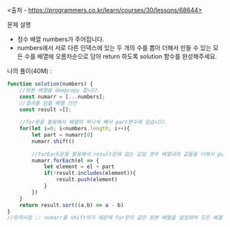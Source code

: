 <출처 - https://programmers.co.kr/learn/courses/30/lessons/68644>

문제 설명
- 정수 배열 numbers가 주어집니다. 
- numbers에서 서로 다른 인덱스에 있는 두 개의 수를 뽑아 더해서 만들 수 있는 모든 수를 배열에 오름차순으로 담아 return 하도록 solution 함수를 완성해주세요.

나의 풀이(40M) :
```js
function solution(numbers) {
    //원본 배열을 deepcopy 합니다.
    const numarr = [...numbers];
    //결과를 담을 배열 선언
    const result =[];
    
    //for문을 활용해서 배열의 하나씩 빼서 part변수에 담습니다. 
    for(let i=0; i<numbers.length; i++){
        let part = numarr[0]
        numarr.shift()
        
        //forEach문을 활용해서 result문에 없는 값일 경우 배열내의 값들을 더해서 push해 줍니다.
        numarr.forEach(el => {
            let element = el + part
            if(!result.includes(element)){
                result.push(element)
            }
        })
    }
    return result.sort((a,b) => a - b)
}
//유의사항 :: numarr를 shift하기 때문에 for문의 값은 원본 배열을 설정하여 모든 배열을 돌도록 선언한다. 
```
